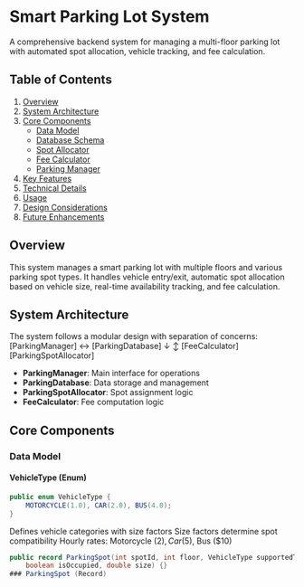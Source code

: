 # Smart Parking Lot System

A comprehensive backend system for managing a multi-floor parking lot with automated spot allocation, vehicle tracking, and fee calculation.

## Table of Contents
1. [Overview](#overview)
2. [System Architecture](#system-architecture)
3. [Core Components](#core-components)
   - [Data Model](#data-model)
   - [Database Schema](#database-schema)
   - [Spot Allocator](#spot-allocator)
   - [Fee Calculator](#fee-calculator)
   - [Parking Manager](#parking-manager)
4. [Key Features](#key-features)
5. [Technical Details](#technical-details)
6. [Usage](#usage)
7. [Design Considerations](#design-considerations)
8. [Future Enhancements](#future-enhancements)

## Overview
This system manages a smart parking lot with multiple floors and various parking spot types. It handles vehicle entry/exit, automatic spot allocation based on vehicle size, real-time availability tracking, and fee calculation.

## System Architecture
The system follows a modular design with separation of concerns:
[ParkingManager] ↔ [ParkingDatabase]
↓              ↕
[FeeCalculator]   [ParkingSpotAllocator]

- **ParkingManager**: Main interface for operations
- **ParkingDatabase**: Data storage and management
- **ParkingSpotAllocator**: Spot assignment logic
- **FeeCalculator**: Fee computation logic

## Core Components

### Data Model
#### VehicleType (Enum)
```java
public enum VehicleType {
    MOTORCYCLE(1.0), CAR(2.0), BUS(4.0);
}
```
Defines vehicle categories with size factors
Size factors determine spot compatibility
Hourly rates: Motorcycle ($2), Car ($5), Bus ($10)

```java
public record ParkingSpot(int spotId, int floor, VehicleType supportedType, 
    boolean isOccupied, double size) {}
### ParkingSpot (Record)
